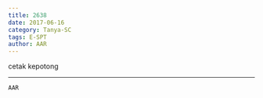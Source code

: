 ```yaml
---
title: 2638
date: 2017-06-16
category: Tanya-SC
tags: E-SPT
author: AAR
---
```


cetak kepotong

---



`AAR`
